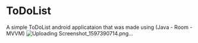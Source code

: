 # ToDoList
A simple ToDoList android applicataion that was made using (Java - Room - MVVM)
![Uploading Screenshot_1597390714.png…]()

